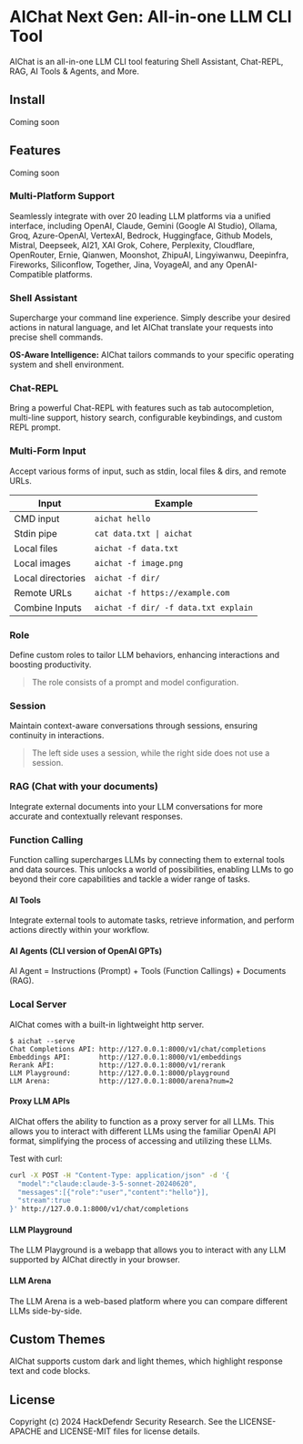 # AIChat Next Gen: All-in-one LLM CLI Tool

AIChat is an all-in-one LLM CLI tool featuring Shell Assistant, Chat-REPL, RAG, AI Tools & Agents, and More. 

## Install
Coming soon

## Features
Coming soon

### Multi-Platform Support

Seamlessly integrate with over 20 leading LLM platforms via a unified interface, including OpenAI, Claude, Gemini (Google AI Studio), Ollama, Groq, Azure-OpenAI, VertexAI, Bedrock, Huggingface, Github Models, Mistral, Deepseek, AI21, XAI Grok, Cohere, Perplexity, Cloudflare, OpenRouter, Ernie, Qianwen, Moonshot,  ZhipuAI, Lingyiwanwu, Deepinfra, Fireworks, Siliconflow, Together, Jina, VoyageAI, and any OpenAI-Compatible platforms.

### Shell Assistant

Supercharge your command line experience. Simply describe your desired actions in natural language, and let AIChat translate your requests into precise shell commands. 

**OS-Aware Intelligence:** AIChat tailors commands to your specific operating system and shell environment.

### Chat-REPL

Bring a powerful Chat-REPL with features such as tab autocompletion, multi-line support, history search, configurable keybindings, and custom REPL prompt.

### Multi-Form Input

Accept various forms of input, such as stdin, local files & dirs, and remote URLs.

| Input             | Example                              |
| ----------------- | ------------------------------------ |
| CMD input         | `aichat hello`                       |
| Stdin pipe        | `cat data.txt \| aichat`             |
| Local files       | `aichat -f data.txt`                 |
| Local images      | `aichat -f image.png`                |
| Local directories | `aichat -f dir/`                     |
| Remote URLs       | `aichat -f https://example.com`      |
| Combine Inputs    | `aichat -f dir/ -f data.txt explain` |

### Role

Define custom roles to tailor LLM behaviors, enhancing interactions and boosting productivity.

> The role consists of a prompt and model configuration.

### Session

Maintain context-aware conversations through sessions, ensuring continuity in interactions.

> The left side uses a session, while the right side does not use a session.

### RAG (Chat with your documents)

Integrate external documents into your LLM conversations for more accurate and contextually relevant responses.

### Function Calling

Function calling supercharges LLMs by connecting them to external tools and data sources. This unlocks a world of possibilities, enabling LLMs to go beyond their core capabilities and tackle a wider range of tasks.

#### AI Tools

Integrate external tools to automate tasks, retrieve information, and perform actions directly within your workflow.

#### AI Agents (CLI version of OpenAI GPTs)

AI Agent = Instructions (Prompt) + Tools (Function Callings) + Documents (RAG).

### Local Server

AIChat comes with a built-in lightweight http server.

```
$ aichat --serve
Chat Completions API: http://127.0.0.1:8000/v1/chat/completions
Embeddings API:       http://127.0.0.1:8000/v1/embeddings
Rerank API:           http://127.0.0.1:8000/v1/rerank
LLM Playground:       http://127.0.0.1:8000/playground
LLM Arena:            http://127.0.0.1:8000/arena?num=2
```

#### Proxy LLM APIs

AIChat offers the ability to function as a proxy server for all LLMs. This allows you to interact with different LLMs using the familiar OpenAI API format, simplifying the process of accessing and utilizing these LLMs.

Test with curl:

```sh
curl -X POST -H "Content-Type: application/json" -d '{
  "model":"claude:claude-3-5-sonnet-20240620",
  "messages":[{"role":"user","content":"hello"}], 
  "stream":true
}' http://127.0.0.1:8000/v1/chat/completions
```

#### LLM Playground

The LLM Playground is a webapp that allows you to interact with any LLM supported by AIChat directly in your browser.

#### LLM Arena

The LLM Arena is a web-based platform where you can compare different LLMs side-by-side. 

## Custom Themes

AIChat supports custom dark and light themes, which highlight response text and code blocks.

## License

Copyright (c) 2024 HackDefendr Security Research.
See the LICENSE-APACHE and LICENSE-MIT files for license details.
